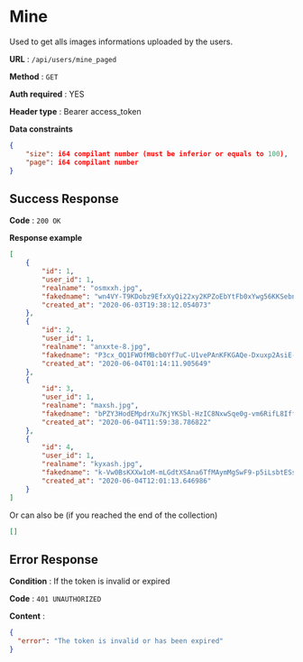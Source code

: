 # Mine

Used to get alls images informations uploaded by the users.

**URL** : `/api/users/mine_paged`

**Method** : `GET`

**Auth required** : YES

**Header type** : Bearer access_token

**Data constraints**

```json
{
    "size": i64 compilant number (must be inferior or equals to 100),
    "page": i64 compilant number
}
```

## Success Response

**Code** : `200 OK`

**Response example**

```json
[
  	{
	    "id": 1,
	    "user_id": 1,
	    "realname": "osmxxh.jpg",
	    "fakedname": "wn4VY-T9KDobz9EfxXyQi22xy2KPZoEbYtFb0xYwg56KKSebn8C4xzCV9Y7iAgOMVGtCD6fThUDBlYzu-isURmzm_suY8ePEnUovkIqqfyZpi3bWhrb3rwD33_80WyRX",
	    "created_at": "2020-06-03T19:38:12.054073"
  	},
  	{
		"id": 2,
		"user_id": 1,
		"realname": "anxxte-8.jpg",
		"fakedname": "P3cx_OQ1FWOfMBcb0Yf7uC-U1vePAnKFKGAQe-Dxuxp2AsiE-WXTkQeMxxrmRa_kxqWSZrHR6vMPaMcncKGYW9X9urUkFzwGqUIAipW7yS8QkUAcI7naZUjaesZzxMG8",
		"created_at": "2020-06-04T01:14:11.905649"
	},
	{
		"id": 3,
		"user_id": 1,
		"realname": "maxsh.jpg",
		"fakedname": "bPZY3HodEMpdrXu7KjYKSbl-HzIC8NxwSqe0g-vm6RifL8IffSZcE0qkMOsVoo6mjVsJ5JVlViPFRFVqnQU_iJvlraoZt3xD0zkuE3dug811lMdk_I8U2EsB3ejjYbM5",
		"created_at": "2020-06-04T11:59:38.786822"
	},
	{
		"id": 4,
		"user_id": 1,
		"realname": "kyxash.jpg",
		"fakedname": "k-Vw0BsKXXw1oM-mLGdtXSAna6TfMAymMgSwF9-p5iLsbtESswavvTSYBrJ6GvpdRzwmN9KmFkJw5stGoEf3kMkU1yWEnGwHHkL2iy2YdpUBXxu2WaRH-T5AjEJuEzB1",
		"created_at": "2020-06-04T12:01:13.646986"
	}
]
```

Or can also be (if you reached the end of the collection)

```json
[]
```

## Error Response

**Condition** : If the token is invalid or expired

**Code** : `401 UNAUTHORIZED`

**Content** :

```json
{
  "error": "The token is invalid or has been expired"
}
```